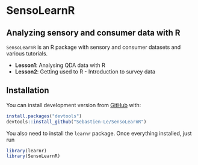 # SensoLearnR

## Analyzing sensory and consumer data with R

`SensoLearnR` is an R package with sensory and consumer datasets and
various tutorials.

  - **Lesson1**: Analysing QDA data with R
  - **Lesson2**: Getting used to R - Introduction to survey data

## Installation

You can install development version from [GitHub](https://github.com/)
with:

``` r
install.packages("devtools")
devtools::install_github("Sebastien-Le/SensoLearnR")
```
You also need to install the `learnr` package.
Once everything installed, just run

``` r
library(learnr)
library(SensoLearnR)
```

